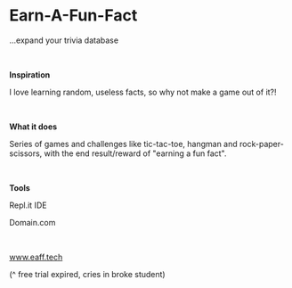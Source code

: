 # Earn-A-Fun-Fact
...expand your trivia database

<br>

<b>Inspiration </b>

<p> I love learning random, useless facts, so why not make a game out of it?! </p>

<br>

<b> What it does </b>
<p> Series of games and challenges like tic-tac-toe, hangman and rock-paper-scissors, with the end result/reward of "earning a fun fact". </p>

<br>

<b>Tools </b>
<p> Repl.it IDE </p>
<p> Domain.com </p>

<br>

www.eaff.tech
<p> (^ free trial expired, cries in broke student) </p>

